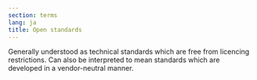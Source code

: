 ```yaml
---
section: terms
lang: ja
title: Open standards
---
```


Generally understood as technical standards which are free from licencing restrictions. Can also be interpreted to mean standards which are developed in a vendor-neutral manner.
